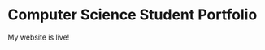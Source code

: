 <!DOCTYPE html>
<html>
<head>
    <title>My Website</title>
</head>
<body>
    <h1>Computer Science Student Portfolio</h1>
    <p>My website is live!</p>
</body>
</html>
